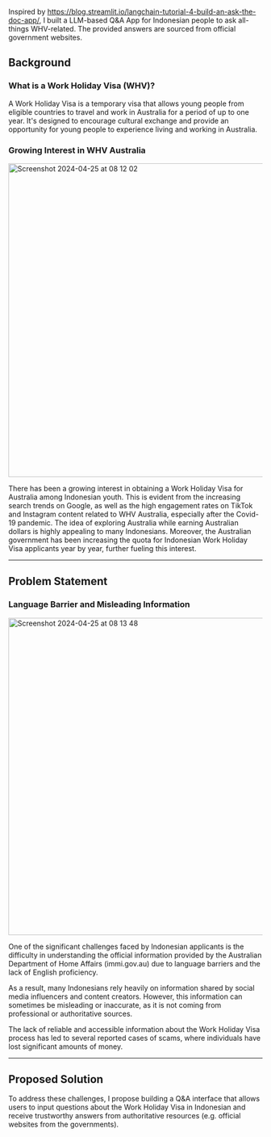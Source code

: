 Inspired by https://blog.streamlit.io/langchain-tutorial-4-build-an-ask-the-doc-app/, I built a LLM-based Q&A App for Indonesian people to ask all-things WHV-related. The provided answers are sourced from official government websites.

## Background
### What is a Work Holiday Visa (WHV)?
A Work Holiday Visa is a temporary visa that allows young people from eligible countries to travel and work in Australia for a period of up to one year. It's designed to encourage cultural exchange and provide an opportunity for young people to experience living and working in Australia.
### Growing Interest in WHV Australia
<img width="621" alt="Screenshot 2024-04-25 at 08 12 02" src="https://github.com/raziiabraham/whv_qna/assets/32261656/16dd1b01-f42b-4316-97f9-990f52dfa292">

There has been a growing interest in obtaining a Work Holiday Visa for Australia among Indonesian youth. This is evident from the increasing search trends on Google, as well as the high engagement rates on TikTok and Instagram content related to WHV Australia, especially after the Covid-19 pandemic.
The idea of exploring Australia while earning Australian dollars is highly appealing to many Indonesians. Moreover, the Australian government has been increasing the quota for Indonesian Work Holiday Visa applicants year by year, further fueling this interest.

---

## Problem Statement
### Language Barrier and Misleading Information
<img width="628" alt="Screenshot 2024-04-25 at 08 13 48" src="https://github.com/raziiabraham/whv_qna/assets/32261656/1793fac8-6d9f-4981-890b-0b17eb10383b">

One of the significant challenges faced by Indonesian applicants is the difficulty in understanding the official information provided by the Australian Department of Home Affairs (immi.gov.au) due to language barriers and the lack of English proficiency.

As a result, many Indonesians rely heavily on information shared by social media influencers and content creators. However, this information can sometimes be misleading or inaccurate, as it is not coming from professional or authoritative sources.

The lack of reliable and accessible information about the Work Holiday Visa process has led to several reported cases of scams, where individuals have lost significant amounts of money.

---

## Proposed Solution
To address these challenges, I propose building a Q&A interface that allows users to input questions about the Work Holiday Visa in Indonesian and receive trustworthy answers from authoritative resources (e.g. official websites from the governments).
